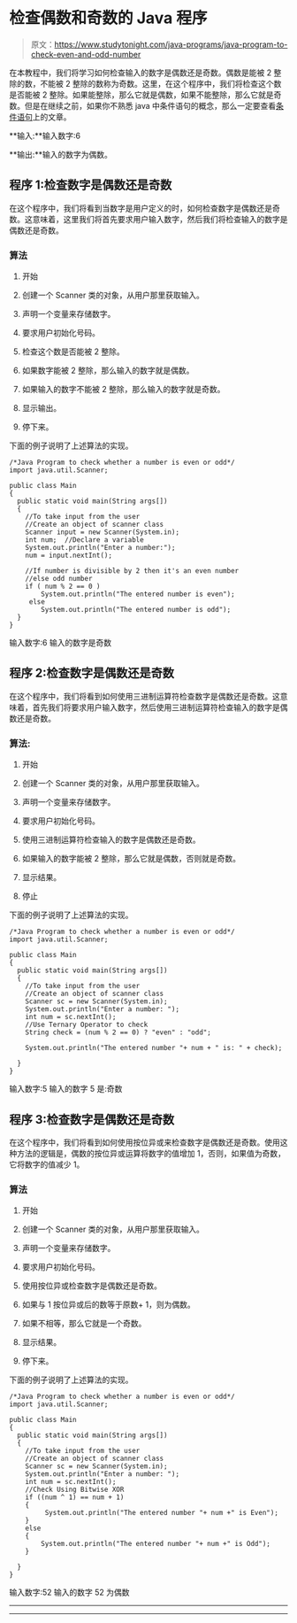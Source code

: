 # 检查偶数和奇数的 Java 程序

> 原文：<https://www.studytonight.com/java-programs/java-program-to-check-even-and-odd-number>

在本教程中，我们将学习如何检查输入的数字是偶数还是奇数。偶数是能被 2 整除的数，不能被 2 整除的数称为奇数。这里，在这个程序中，我们将检查这个数是否能被 2 整除。如果能整除，那么它就是偶数，如果不能整除，那么它就是奇数。但是在继续之前，如果你不熟悉 java 中条件语句的概念，那么一定要查看[条件语句](https://www.studytonight.com/java/conditional-statement.php)上的文章。

**输入:**输入数字:6

**输出:**输入的数字为偶数。

## 程序 1:检查数字是偶数还是奇数

在这个程序中，我们将看到当数字是用户定义的时，如何检查数字是偶数还是奇数。这意味着，这里我们将首先要求用户输入数字，然后我们将检查输入的数字是偶数还是奇数。

### 算法

1.  开始

2.  创建一个 Scanner 类的对象，从用户那里获取输入。

3.  声明一个变量来存储数字。

4.  要求用户初始化号码。

5.  检查这个数是否能被 2 整除。

6.  如果数字能被 2 整除，那么输入的数字就是偶数。

7.  如果输入的数字不能被 2 整除，那么输入的数字就是奇数。

8.  显示输出。

9.  停下来。

下面的例子说明了上述算法的实现。

```
/*Java Program to check whether a number is even or odd*/
import java.util.Scanner;

public class Main
{
  public static void main(String args[])
  {
    //To take input from the user 
    //Create an object of scanner class
    Scanner input = new Scanner(System.in);
    int num;  //Declare a variable
    System.out.println("Enter a number:");
    num = input.nextInt();

    //If number is divisible by 2 then it's an even number
    //else odd number
    if ( num % 2 == 0 )
        System.out.println("The entered number is even");
     else
        System.out.println("The entered number is odd");
  }
}
```

输入数字:6
输入的数字是奇数

## 程序 2:检查数字是偶数还是奇数

在这个程序中，我们将看到如何使用三进制运算符检查数字是偶数还是奇数。这意味着，首先我们将要求用户输入数字，然后使用三进制运算符检查输入的数字是偶数还是奇数。

### 算法:

1.  开始

2.  创建一个 Scanner 类的对象，从用户那里获取输入。

3.  声明一个变量来存储数字。

4.  要求用户初始化号码。

5.  使用三进制运算符检查输入的数字是偶数还是奇数。

6.  如果输入的数字能被 2 整除，那么它就是偶数，否则就是奇数。

7.  显示结果。

8.  停止

下面的例子说明了上述算法的实现。

```
/*Java Program to check whether a number is even or odd*/
import java.util.Scanner;

public class Main
{
  public static void main(String args[])
  {
    //To take input from the user 
    //Create an object of scanner class
    Scanner sc = new Scanner(System.in);
    System.out.println("Enter a number: ");
    int num = sc.nextInt();
    //Use Ternary Operator to check
    String check = (num % 2 == 0) ? "even" : "odd";

    System.out.println("The entered number "+ num + " is: " + check);

  }
}
```

输入数字:5
输入的数字 5 是:奇数

## 程序 3:检查数字是偶数还是奇数

在这个程序中，我们将看到如何使用按位异或来检查数字是偶数还是奇数。使用这种方法的逻辑是，偶数的按位异或运算将数字的值增加 1，否则，如果值为奇数，它将数字的值减少 1。

### 算法

1.  开始

2.  创建一个 Scanner 类的对象，从用户那里获取输入。

3.  声明一个变量来存储数字。

4.  要求用户初始化号码。

5.  使用按位异或检查数字是偶数还是奇数。

6.  如果与 1 按位异或后的数等于原数+ 1，则为偶数。

7.  如果不相等，那么它就是一个奇数。

8.  显示结果。

9.  停下来。

下面的例子说明了上述算法的实现。

```
/*Java Program to check whether a number is even or odd*/
import java.util.Scanner;

public class Main
{
  public static void main(String args[])
  {
    //To take input from the user 
    //Create an object of scanner class
    Scanner sc = new Scanner(System.in);
    System.out.println("Enter a number: ");
    int num = sc.nextInt();
    //Check Using Bitwise XOR
    if ((num ^ 1) == num + 1) 
    { 
         System.out.println("The entered number "+ num +" is Even"); 
    } 
    else 
    { 
        System.out.println("The entered number "+ num +" is Odd"); 
    } 

  }
}
```

输入数字:52
输入的数字 52 为偶数

* * *

* * *